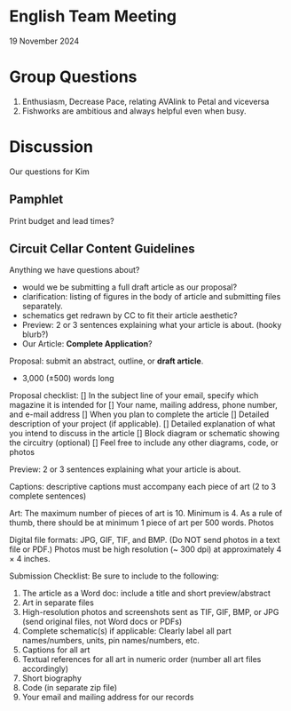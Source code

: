 # English Team Meeting

19 November 2024

# Group Questions

1. Enthusiasm, Decrease Pace, relating AVAlink to Petal and viceversa
2. Fishworks are ambitious and always helpful even when busy.

# Discussion

Our questions for Kim

## Pamphlet

Print budget and lead times?

## Circuit Cellar Content Guidelines

Anything we have questions about?
- would we be submitting a full draft article as our proposal?
- clarification: listing of figures in the body of article and submitting files separately.
- schematics get redrawn by CC to fit their article aesthetic?
- Preview: 2 or 3 sentences explaining what your article is about. (hooky blurb?)
- Our Article: **Complete Application**?

Proposal: submit an abstract, outline, or **draft article**.
- 3,000 (±500) words long

Proposal checklist: 
[] In the subject line of your email, specify which magazine it is intended for
[] Your name, mailing address, phone number, and e-mail address
[] When you plan to complete the article
[]  Detailed description of your project (if applicable).
[]  Detailed explanation of what you intend to discuss in the article
[] Block diagram or schematic showing the circuitry (optional)
[] Feel free to include any other diagrams, code, or photos

Preview: 2 or 3 sentences explaining what your article is about.

Captions: descriptive captions must accompany each piece of art (2 to 3 complete
sentences)

Art: The maximum number of pieces of art is 10. Minimum is 4. As a rule of
thumb, there should be at minimum 1 piece of art per 500 words.
Photos

Digital file formats: JPG, GIF, TIF, and BMP. (Do NOT send photos in a text file or
PDF.) Photos must be high resolution (~ 300 dpi) at approximately 4 × 4 inches.

Submission Checklist: 
Be sure to include to the following:
1. The article as a Word doc: include a title and short preview/abstract
2. Art in separate files
3. High-resolution photos and screenshots sent as TIF, GIF, BMP, or JPG (send original
files, not Word docs or PDFs)
4. Complete schematic(s) if applicable: Clearly label all part names/numbers, units, pin
names/numbers, etc.
5. Captions for all art
6. Textual references for all art in numeric order (number all art files accordingly)
7. Short biography
8. Code (in separate zip file)
9. Your email and mailing address for our records